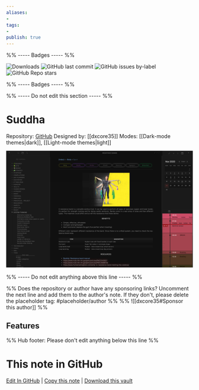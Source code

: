 ```yaml
---
aliases:
- 
tags: 
- 
publish: true
---
```


%% ----- Badges ----- %%

![Downloads](https://img.shields.io/badge/downloads-2063-573E7A?style=for-the-badge&logo=)
![GitHub last commit](https://img.shields.io/github/last-commit/dxcore35/Suddha-theme?color=573E7A&label=last%20update&logo=github&style=for-the-badge)
![GitHub issues by-label](https://img.shields.io/github/issues/dxcore35/Suddha-theme/help%20wanted?color=573E7A&logo=github&style=for-the-badge) 
![GitHub Repo stars](https://img.shields.io/github/stars/dxcore35/Suddha-theme?color=573E7A&logo=github&style=for-the-badge)

%% ----- Badges ----- %%

%% ----- Do not edit this section ----- %%

# Suddha

Repository: [GitHub](https://github.com/dxcore35/Suddha-theme)
Designed by: [[dxcore35]]
Modes: [[Dark-mode themes|dark]], [[Light-mode themes|light]]



![screenshot](https://github.com/dxcore35/Suddha-theme/raw/master/Images/Preview1.jpg)

%% ----- Do not edit anything above this line ----- %% 

%% Does the repository or author have any sponsoring links? Uncomment the next line and add them to the author's note. If they don't, please delete the placeholder tag: #placeholder/author %%
%% ![[dxcore35#Sponsor this author]] %%


## Features



%% Hub footer: Please don't edit anything below this line %%

# This note in GitHub

<span class="git-footer">[Edit In GitHub](https://github.dev/obsidian-community/obsidian-hub/blob/main/02%20-%20Community%20Expansions/02.05%20All%20Community%20Expansions/Themes/Suddha.md "git-hub-edit-note") | [Copy this note](https://raw.githubusercontent.com/obsidian-community/obsidian-hub/main/02%20-%20Community%20Expansions/02.05%20All%20Community%20Expansions/Themes/Suddha.md "git-hub-copy-note") | [Download this vault](https://github.com/obsidian-community/obsidian-hub/archive/refs/heads/main.zip "git-hub-download-vault") </span>

